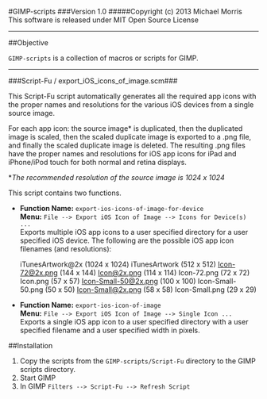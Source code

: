 #GIMP-scripts
###Version 1.0
#####Copyright (c) 2013 Michael Morris<br>This software is released under MIT Open Source License

**************

##Objective

`GIMP-scripts` is a collection of macros or scripts for GIMP.

**************

###Script-Fu / export_iOS_icons_of_image.scm###

This Script-Fu script automatically generates all the required app icons with the proper names and resolutions for the various iOS devices from a single source image.

For each app icon: the source image* is duplicated, then the duplicated image is scaled, then the scaled duplicate image is exported to a .png file, and finally the scaled duplicate image is deleted. The resulting .png files have the proper names and resolutions for iOS app icons for iPad and iPhone/iPod touch for both normal and retina displays.

**The recommended resolution of the source image is 1024 x 1024*

This script contains two functions.

* **Function Name:** `export-ios-icons-of-image-for-device`<br>
**Menu:** `File --> Export iOS Icon of Image --> Icons for Device(s) ...`<br>
Exports multiple iOS app icons to a user specified directory for a user specified iOS device. The following are the possible iOS app icon filenames (and resolutions):<br>

    iTunesArtwork@2x (1024 x 1024)
    iTunesArtwork (512 x 512)
    Icon-72@2x.png (144 x 144)
    Icon@2x.png (114 x 114)
    Icon-72.png (72 x 72)
    Icon.png (57 x 57)
    Icon-Small-50@2x.png (100 x 100)
    Icon-Small-50.png (50 x 50)
    Icon-Small@2x.png (58 x 58)
    Icon-Small.png (29 x 29)

* **Function Name:** `export-ios-icon-of-image`<br>
**Menu:** `File --> Export iOS Icon of Image --> Single Icon ...`<br>
Exports a single iOS app icon to a user specified directory with a user specified filename and a user specified width in pixels.

##Installation
1. Copy the scripts from the `GIMP-scripts/Script-Fu` directory to the GIMP scripts directory.
2. Start GIMP
3. In GIMP `Filters --> Script-Fu --> Refresh Script`